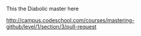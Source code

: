 This the Diabolic master here 


http://campus.codeschool.com/courses/mastering-github/level/1/section/3/pull-request
